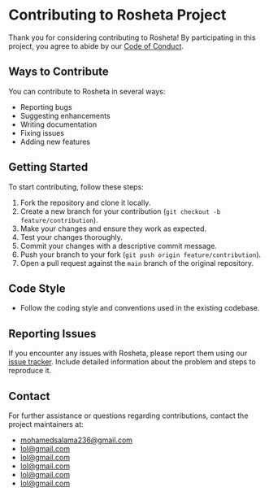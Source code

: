 # Contributing to Rosheta Project

Thank you for considering contributing to Rosheta! By participating in this project, you agree to abide by our [Code of Conduct](CODE_OF_CONDUCT.md).

## Ways to Contribute

You can contribute to Rosheta in several ways:

- Reporting bugs
- Suggesting enhancements
- Writing documentation
- Fixing issues
- Adding new features

## Getting Started

To start contributing, follow these steps:

1. Fork the repository and clone it locally.
2. Create a new branch for your contribution (`git checkout -b feature/contribution`).
3. Make your changes and ensure they work as expected.
4. Test your changes thoroughly.
5. Commit your changes with a descriptive commit message.
6. Push your branch to your fork (`git push origin feature/contribution`).
7. Open a pull request against the `main` branch of the original repository.

## Code Style

- Follow the coding style and conventions used in the existing codebase.

## Reporting Issues

If you encounter any issues with Rosheta, please report them using our [issue tracker](https://github.com/Rosheta/.github/issues). Include detailed information about the problem and steps to reproduce it.

## Contact

For further assistance or questions regarding contributions, contact the project maintainers at:

- [mohamedsalama236@gmail.com](mailto:mohamedsalama236@gmail.com)
- [lol@gmail.com]()
- [lol@gmail.com]()
- [lol@gmail.com]()
- [lol@gmail.com]()
- [lol@gmail.com]()